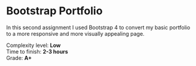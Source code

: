 # Bootstrap Portfolio
In this second assignment I used Bootstrap 4 to convert my basic portfolio to a more responsive and more visually appealing page.

Complexity level: <strong>Low</strong>
<br>
Time to finish: <strong>2-3 hours</strong>
<br>
Grade: <strong>A+</strong>
